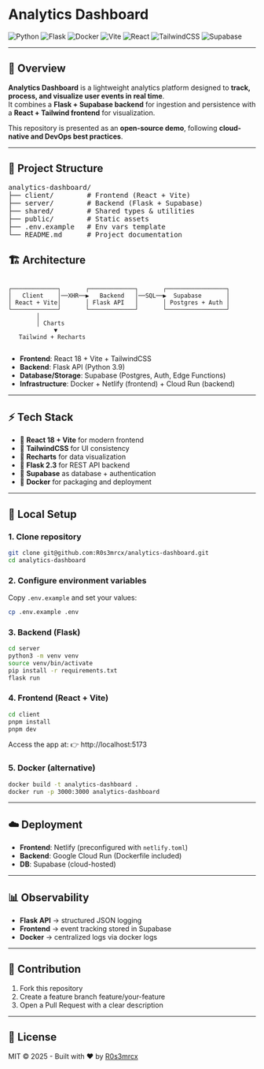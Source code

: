 # Analytics Dashboard

![Python](https://img.shields.io/badge/python-3.9-blue?logo=python)
![Flask](https://img.shields.io/badge/flask-2.3.3-orange?logo=flask)
![Docker](https://img.shields.io/badge/docker-20.10-blue?logo=docker)
![Vite](https://img.shields.io/badge/vite-5.0-646CFF?logo=vite&logoColor=white)
![React](https://img.shields.io/badge/react-18-61DAFB?logo=react&logoColor=black)
![TailwindCSS](https://img.shields.io/badge/tailwind-3-38B2AC?logo=tailwind-css&logoColor=white)
![Supabase](https://img.shields.io/badge/supabase-DB-3ECF8E?logo=supabase&logoColor=white)

---

## 📌 Overview

**Analytics Dashboard** is a lightweight analytics platform designed to **track, process, and visualize user events in real time**.  
It combines a **Flask + Supabase backend** for ingestion and persistence with a **React + Tailwind frontend** for visualization.  

This repository is presented as an **open-source demo**, following **cloud-native and DevOps best practices**.

---

## 📁 Project Structure

<pre>
analytics-dashboard/
├── client/        # Frontend (React + Vite)
├── server/        # Backend (Flask + Supabase)
├── shared/        # Shared types & utilities
├── public/        # Static assets
├── .env.example   # Env vars template
└── README.md      # Project documentation
</pre>


## 🏗️ Architecture

```

┌─────────────┐       ┌─────────────┐       ┌─────────────────┐
│   Client    │──XHR──▶   Backend   │──SQL──▶  Supabase       │       
│ React + Vite│       │ Flask API   │       │ Postgres + Auth │
└─────────────┘       └─────────────┘       └─────────────────┘
        │
        │ Charts
             ▼
   Tailwind + Recharts
  
```

- **Frontend**: React 18 + Vite + TailwindCSS  
- **Backend**: Flask API (Python 3.9)  
- **Database/Storage**: Supabase (Postgres, Auth, Edge Functions)  
- **Infrastructure**: Docker + Netlify (frontend) + Cloud Run (backend)  

---

## ⚡ Tech Stack

- 🔹 **React 18 + Vite** for modern frontend  
- 🔹 **TailwindCSS** for UI consistency  
- 🔹 **Recharts** for data visualization  
- 🔹 **Flask 2.3** for REST API backend  
- 🔹 **Supabase** as database + authentication  
- 🔹 **Docker** for packaging and deployment  

---

## 🚀 Local Setup

### 1. Clone repository
```bash
git clone git@github.com:R0s3mrcx/analytics-dashboard.git
cd analytics-dashboard
```

### 2. Configure environment variables
Copy `.env.example` and set your values:
```bash
cp .env.example .env
```

### 3. Backend (Flask)
```bash
cd server
python3 -m venv venv
source venv/bin/activate
pip install -r requirements.txt
flask run
```

### 4. Frontend (React + Vite)
```bash
cd client
pnpm install
pnpm dev
```
Access the app at: 👉 http://localhost:5173

### 5. Docker (alternative)
```bash
docker build -t analytics-dashboard .
docker run -p 3000:3000 analytics-dashboard
```

---

## ☁️ Deployment

- **Frontend**: Netlify (preconfigured with `netlify.toml`)  
- **Backend**: Google Cloud Run (Dockerfile included)  
- **DB**: Supabase (cloud-hosted)  

---

## 📊 Observability

- **Flask API** →  structured JSON logging  
- **Frontend** → event tracking stored in Supabase  
- **Docker**  → centralized logs via docker logs  

---

## 🤝 Contribution

1. Fork this repository  
2. Create a feature branch feature/your-feature  
3. Open a Pull Request with a clear description  

---

## 📄 License

MIT © 2025 - Built with ❤️ by [R0s3mrcx](https://github.com/R0s3mrcx)
